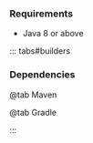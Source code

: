 <!-- #region JavaVersion -->
### Requirements
- Java 8 or above
<!-- #endregion JavaVersion -->

<!-- #region dependencies -->
::: tabs#builders
### Dependencies
@tab Maven

@tab Gradle

:::
<!-- #endregion dependencies -->
